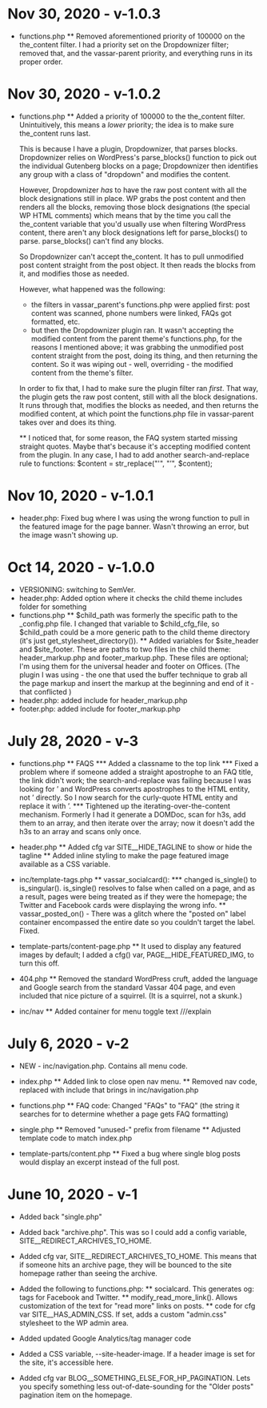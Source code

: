 Nov 30, 2020 - v-1.0.3
======================

* functions.php
	** Removed aforementioned priority of 100000 on the the_content filter. I had a priority set on the Dropdownizer filter; removed that, and the vassar-parent priority, and everything runs in its proper order.


Nov 30, 2020 - v-1.0.2
======================

* functions.php
	** Added a priority of 100000 to the the_content filter. Unintuitively, this means a *lower* priority; the idea is to make sure the_content runs last.
	
	This is because I have a plugin, Dropdownizer, that parses blocks. Dropdownizer relies on WordPress's parse_blocks() function to pick out the individual Gutenberg blocks on a page; Dropdownizer then identifies any group with a class of "dropdown" and modifies the content. 
	
	However, Dropdownizer *has* to have the raw post content with all the block designations still in place. WP grabs the post content and then renders all the blocks, removing those block designations (the special WP HTML comments) which means that by the time you call the the_content variable that you'd usually use when filtering WordPress content, there aren't any block designations left for parse_blocks() to parse. parse_blocks() can't find any blocks.
	
	So Dropdownizer can't accept the_content. It has to pull unmodified post content straight from the post object. It then reads the blocks from it, and modifies those as needed.
	
	However, what happened was the following:

	- the filters in vassar_parent's functions.php were applied first: post content was scanned, phone numbers were linked, FAQs got formatted, etc.
	- but then the Dropdownizer plugin ran. It wasn't accepting the modified content from the parent theme's functions.php, for the reasons I mentioned above; it was grabbing the unmodified post content straight from the post, doing its thing, and then returning the content. So it was wiping out - well, overriding - the modified content from the theme's filter.

	In order to fix that, I had to make sure the plugin filter ran *first*. That way, the plugin gets the raw post content, still with all the block designations. It runs through that, modifies the blocks as needed, and then returns the modified content, at which point the functions.php file in vassar-parent takes over and does its thing.
	
	** I noticed that, for some reason, the FAQ system started missing straight quotes. Maybe that's because it's accepting modified content from the plugin. In any case, I had to add another search-and-replace rule to functions: $content = str_replace("'", "’", $content);



Nov 10, 2020 - v-1.0.1
======================

* header.php: Fixed bug where I was using the wrong function to pull in the featured image for the page banner. Wasn't throwing an error, but the image wasn't showing up.


Oct 14, 2020 - v-1.0.0
======================

* VERSIONING: switching to SemVer.
* header.php: Added option where it checks the child theme includes folder for something
* functions.php
	** $child_path was formerly the specific path to the _config.php file. I changed that variable to $child_cfg_file, so $child_path could be a more generic path to the child theme directory (it's just get_stylesheet_directory()).
	** Added variables for $site_header and $site_footer. These are paths to two files in the child theme: header_markup.php and footer_markup.php. These files are optional; I'm using them for the universal header and footer on Offices. (The plugin I was using - the one that used the buffer technique to grab all the page markup and insert the markup at the beginning and end of it - that conflicted 
	)
* header.php: added include for header_markup.php
* footer.php: added include for footer_markup.php


July 28, 2020 - v-3
===================

* functions.php
	** FAQS
		*** Added a classname to the top link
		*** Fixed a problem where if someone added a straight apostrophe to an FAQ title, the link didn't work; the search-and-replace was failing because I was looking for ’ and WordPress converts apostrophes to the HTML entity, not ’ directly. So I now search for the curly-quote HTML entity and replace it with ’.
		*** Tightened up the iterating-over-the-content mechanism. Formerly I had it generate a DOMDoc, scan for h3s, add them to an array, and then iterate over the array; now it doesn't add the h3s to an array and scans only once.

* header.php
	** Added cfg var SITE__HIDE_TAGLINE to show or hide the tagline
	** Added inline styling to make the page featured image available as a CSS variable.

* inc/template-tags.php
	** vassar_socialcard():
		*** changed is_single() to is_singular(). is_single() resolves to false when called on a page, and as a result, pages were being treated as if they were the homepage; the Twitter and Facebook cards were displaying the wrong info.
	** vassar_posted_on() - There was a glitch where the "posted on" label container encompassed the entire date so you couldn't target the label. Fixed.

* template-parts/content-page.php
	** It used to display any featured images by default; I added a cfg() var, PAGE__HIDE_FEATURED_IMG, to turn this off.

* 404.php
	** Removed the standard WordPress cruft, added the language and Google search from the standard Vassar 404 page, and even included that nice picture of a squirrel. (It is a squirrel, not a skunk.)


* inc/nav
	** Added container for menu toggle text ///explain


July 6, 2020 - v-2
==================

* NEW - inc/navigation.php. Contains all menu code.
* index.php
	** Added link to close open nav menu.
	** Removed nav code, replaced with include that brings in inc/navigation.php
* functions.php
	** FAQ code: Changed "FAQs" to "FAQ" (the string it searches for to determine whether a page gets FAQ formatting)

* single.php
	** Removed "unused-" prefix from filename
	** Adjusted template code to match index.php

* template-parts/content.php
	** Fixed a bug where single blog posts would display an excerpt instead of the full post.



June 10, 2020 - v-1
===================

* Added back "single.php"
* Added back "archive.php". This was so I could add a config variable, SITE__REDIRECT_ARCHIVES_TO_HOME. 
* Added cfg var, SITE__REDIRECT_ARCHIVES_TO_HOME. This means that if someone hits an archive page, they will be bounced to the site homepage rather than seeing the archive.
* Added the following to functions.php:
	** socialcard. This generates og: tags for Facebook and Twitter.
	** modify_read_more_link(). Allows customization of the text for "read more" links on posts.
	** code for cfg var SITE__HAS_ADMIN_CSS. If set, adds a custom "admin.css" stylesheet to the WP admin area.

* Added updated Google Analytics/tag manager code
* Added a CSS variable, --site-header-image. If a header image is set for the site, it's accessible here.
* Added cfg var BLOG__SOMETHING_ELSE_FOR_HP_PAGINATION. Lets you specify something less out-of-date-sounding for the "Older posts" pagination item on the homepage.


